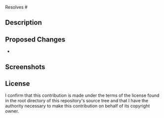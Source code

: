 
Resolves #

<!-- The above line will close the issue upon merge -->

## Description

## Proposed Changes

-

## Screenshots

## License

<!-- The following line must be included in your pull request -->
I confirm that this contribution is made under the terms of the license found in the root directory of this repository's source tree and that I have the authority necessary to make this contribution on behalf of its copyright owner.
